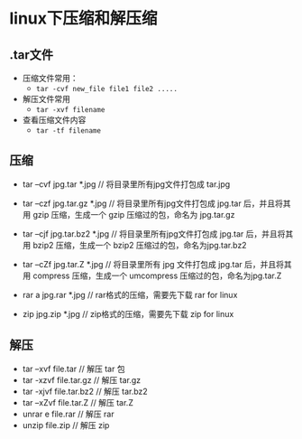 # linux下压缩和解压缩

## .tar文件

- 压缩文件常用：
	- `tar -cvf new_file file1 file2 .....`
- 解压文件常用
	- `tar -xvf filename`
- 查看压缩文件内容
	- `tar -tf filename`

## 压缩

- tar –cvf jpg.tar *.jpg       // 将目录里所有jpg文件打包成 tar.jpg 

- tar –czf jpg.tar.gz *.jpg    // 将目录里所有jpg文件打包成 jpg.tar 后，并且将其用 gzip 压缩，生成一个 gzip 压缩过的包，命名为 jpg.tar.gz 

- tar –cjf jpg.tar.bz2 *.jpg   // 将目录里所有jpg文件打包成 jpg.tar 后，并且将其用 bzip2 压缩，生成一个 bzip2 压缩过的包，命名为jpg.tar.bz2 

- tar –cZf jpg.tar.Z *.jpg     // 将目录里所有 jpg 文件打包成 jpg.tar 后，并且将其用 compress 压缩，生成一个 umcompress 压缩过的包，命名为jpg.tar.Z 

- rar a jpg.rar *.jpg          // rar格式的压缩，需要先下载 rar for linux 

- zip jpg.zip *.jpg            // zip格式的压缩，需要先下载 zip for linux

## 解压

- tar –xvf file.tar         // 解压 tar 包 
- tar -xzvf file.tar.gz     // 解压 tar.gz 
- tar -xjvf file.tar.bz2    // 解压 tar.bz2 
- tar –xZvf file.tar.Z      // 解压 tar.Z 
- unrar e file.rar          // 解压 rar 
- unzip file.zip            // 解压 zip 
